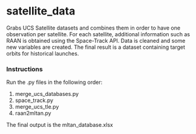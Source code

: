 # satellite_data
Grabs UCS Satellite datasets and combines them in order to have one observation per satellite. For each satellite, additional information such as RAAN is obtained using the Space-Track API. Data is cleaned and some new variables are created. The final result is a dataset containing target orbits for historical launches.

### Instructions
Run the .py files in the following order:
1. merge_ucs_databases.py
2. space_track.py
3. merge_ucs_tle.py
4. raan2mltan.py

The final output is the mltan_database.xlsx